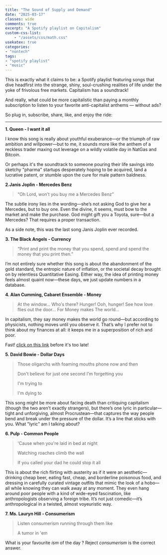 ```yaml
---
title: "The Sound of Supply and Demand"
date: "2025-03-17"
classes: wide
comments: true
excerpt: "A Spotify playlist on Capitalism"
custom-css-list:
    - "/assets/css/math.css"
usekatex: true
categories:
- "nontech"
tags:
- "spotify playlist"
- "music"
---
```


This is exactly what it claims to be: a Spotify playlist featuring songs that dive headfirst into the strange, shiny, soul-crushing realities of life under the yoke of frivolous free markets. Capitalism has a soundtrack!

And really, what could be more capitalistic than paying a monthly subscription to listen to your favorite anti-capitalist anthems — without ads?

So plug in, subscribe, share, like, and enjoy the ride:


---

**1. Queen - I want it all**

I know this song is really about youthful exuberance—or the triumph of raw ambition and willpower—but to me, it sounds more like the anthem of a reckless trader maxing out leverage on a wildly volatile day in NatGas and Bitcoin. 

Or perhaps it's the soundtrack to someone pouring their life savings into sketchy "pharma" startups desperately hoping to be acquired, land a lucrative patent, or stumble upon the cure for male pattern baldness.

**2.Janis Joplin - Mercedes Benz**

> “Oh Lord, won’t you buy me a Mercedes Benz”

The subtle irony lies in the wording—she’s not asking God to give her a Mercedes, but to buy one. Even the divine, it seems, must bow to the market and make the purchase. God might gift you a Toyota, sure—but a Mercedes? That requires a proper transaction.

As a side note, this was the last song Janis Joplin ever recorded.

**3. The Black Angels - Currency**

> “Print and print the money that you spend,
spend and spend the money that you print then.”

I’m not entirely sure whether this song is about the abandonment of the gold standard, the entropic nature of inflation, or the societal decay brought on by relentless Quantitative Easing. Either way, the idea of printing money feels almost quaint now—these days, we just update numbers in a database.

**4. Alan Cumming, Cabaret Ensemble - Money**

> At the window...
Who′s there?
Hunger!
Ooh, hunger!
See how love flies out the door...
For
Money makes
The world...

In capitalism, they say money makes the world go round—but according to physicists, nothing moves until you observe it. That’s why I prefer not to think about my finances at all: it keeps me in a superposition of rich and poor.

Fast! [click on this link](https://www.youtube.com/watch?v=PXjN9UKZwLE) before it's too late!

**5. David Bowie - Dollar Days**

> Those oligarchs with foaming mouths phone now and then
> 
> Don't believe for just one second I'm forgetting you
> 
> I'm trying to
> 
> I'm dying to

This song might be more about facing death than critiquing capitalism (though the two aren’t exactly strangers), but there’s one lyric in particular—tight and unforgiving, almost Procrustean—that captures the way people bend and break under the pressure of the dollar. It’s a line that sticks with you. What "lyric" am I talking about?

**6. Pulp - Common People**

> 'Cause when you're laid in bed at night
> 
> Watching roaches climb the wall
> 
> If you called your dad he could stop it all

This is about the rich flirting with austerity as if it were an aesthetic—drinking cheap beer, eating fast, cheap, and borderline poisonous food, and dressing in carefully curated vintage outfits that mimic the look of a hobo—all while knowing they can walk away at any moment. They even hang around poor people with a kind of wide-eyed fascination, like anthropologists observing a foreign tribe. It’s not just comedic—it’s anthropological in a twisted, almost voyeuristic way.

**7. Ms. Lauryn Hill - Consumerism**

> Listen consumerism running through them like
>
> A tumor in 'em

What is your favourite *ism* of the day ? Reject *consumerism* is the correct answer.

